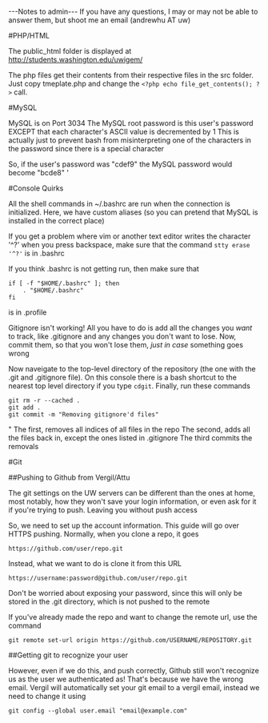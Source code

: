 ---Notes to admin---
If you have any questions, I may or may not be able to answer them, but shoot me an email (andrewhu AT uw)

#PHP/HTML

The public_html folder is displayed at 
    http://students.washington.edu/uwigem/

The php files get their contents from their respective files in the src folder.
Just copy tmeplate.php and change the `<?php echo file_get_contents(); ?>` call.

#MySQL

MySQL is on Port 3034
The MySQL root password is this user's password EXCEPT that each character's ASCII value is decremented by 1
This is actually just to prevent bash from misinterpreting one of the characters in the password since there is a special character

So, if the user's password was "cdef9" the MySQL password would become "bcde8"
'

#Console Quirks

All the shell commands in ~/.bashrc are run when the connection is initialized.
Here, we have custom aliases (so you can pretend that MySQL is installed in the correct place)

If you get a problem where vim or another text editor writes the character '^?' when you press backspace, make sure that the command `stty erase '^?'` is in .bashrc

If you think .bashrc is not getting run, then make sure that 
```
if [ -f "$HOME/.bashrc" ]; then
    . "$HOME/.bashrc"
fi
``` 
is in .profile

Gitignore isn't working! All you have to do is add all the changes you *want* to track,
like .gitignore and any changes you don't want to lose. Now, commit them, so that
you won't lose them, *just in case* something goes wrong

Now naveigate to the top-level directory of the repository (the one with the .git and
.gitignore file). On this console there is a bash shortcut to the nearest top level
directory if you type `cdgit`. Finally, run these commands
```
git rm -r --cached .
git add .
git commit -m "Removing gitignore'd files"
```
"
The first, removes all indices of all files in the repo
The second, adds all the files back in, except the ones listed in .gitignore
The third commits the removals

#Git

##Pushing to Github from Vergil/Attu

The git settings on the UW servers can be different than the ones
at home, most notably, how they won't save your login information, or
even ask for it if you're trying to push. Leaving you without push access

So, we need to set up the account information. This guide will go over
HTTPS pushing. Normally, when you clone a repo, it goes

`https://github.com/user/repo.git`

Instead, what we want to do is clone it from this URL

`https://username:password@github.com/user/repo.git`

Don't be worried about exposing your password, since this will only be stored
in the .git directory, which is not pushed to the remote

If you've already made the repo and want to change the remote url, use the command

`git remote set-url origin https://github.com/USERNAME/REPOSITORY.git`

##Getting git to recognize your user

However, even if we do this, and push correctly, Github still won't recognize
us as the user we authenticated as! That's because we have the wrong email.
Vergil will automatically set your git email to a vergil email, instead we need
to change it using 

`git config --global user.email "email@example.com"`
